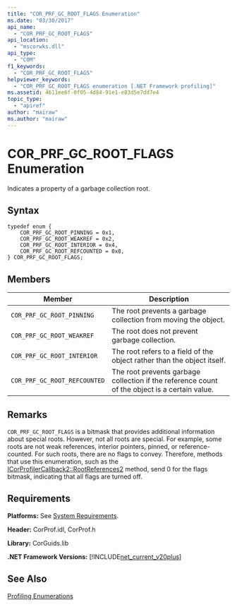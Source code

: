 ```yaml
---
title: "COR_PRF_GC_ROOT_FLAGS Enumeration"
ms.date: "03/30/2017"
api_name: 
  - "COR_PRF_GC_ROOT_FLAGS"
api_location: 
  - "mscorwks.dll"
api_type: 
  - "COM"
f1_keywords: 
  - "COR_PRF_GC_ROOT_FLAGS"
helpviewer_keywords: 
  - "COR_PRF_GC_ROOT_FLAGS enumeration [.NET Framework profiling]"
ms.assetid: 4611ee6f-0f05-4d84-91e1-e83d5e7dd7e4
topic_type: 
  - "apiref"
author: "mairaw"
ms.author: "mairaw"
---
```

# COR_PRF_GC_ROOT_FLAGS Enumeration
Indicates a property of a garbage collection root.  

## Syntax  

```  
typedef enum {  
    COR_PRF_GC_ROOT_PINNING = 0x1,  
    COR_PRF_GC_ROOT_WEAKREF = 0x2,  
    COR_PRF_GC_ROOT_INTERIOR = 0x4,  
    COR_PRF_GC_ROOT_REFCOUNTED = 0x8,  
} COR_PRF_GC_ROOT_FLAGS;  
```  

## Members  


|Member|Description|  
|------------|-----------------|  
|`COR_PRF_GC_ROOT_PINNING`|The root prevents a garbage collection from moving the object.|  
|`COR_PRF_GC_ROOT_WEAKREF`|The root does not prevent garbage collection.|  
|`COR_PRF_GC_ROOT_INTERIOR`|The root refers to a field of the object rather than the object itself.|  
|`COR_PRF_GC_ROOT_REFCOUNTED`|The root prevents garbage collection if the reference count of the object is a certain value.|  

## Remarks  
 `COR_PRF_GC_ROOT_FLAGS` is a bitmask that provides additional information about special roots. However, not all roots are special. For example, some roots are not weak references, interior pointers, pinned, or reference-counted. For such roots, there are no flags to convey. Therefore, methods that use this enumeration, such as the [ICorProfilerCallback2::RootReferences2](../../../../docs/framework/unmanaged-api/profiling/icorprofilercallback2-rootreferences2-method.md) method, send 0 for the flags bitmask, indicating that all flags are turned off.  

## Requirements  
 **Platforms:** See [System Requirements](../../../../docs/framework/get-started/system-requirements.md).  

 **Header:** CorProf.idl, CorProf.h  

 **Library:** CorGuids.lib  

 **.NET Framework Versions:** [!INCLUDE[net_current_v20plus](../../../../includes/net-current-v20plus-md.md)]  

## See Also  
 [Profiling Enumerations](../../../../docs/framework/unmanaged-api/profiling/profiling-enumerations.md)
